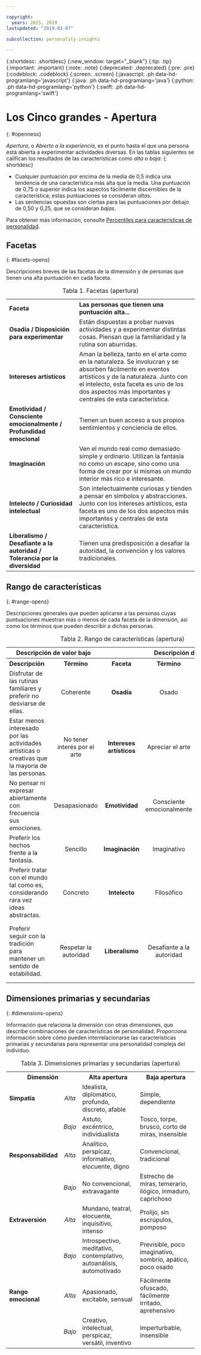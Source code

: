 ```yaml
---

copyright:
  years: 2015, 2019
lastupdated: "2019-03-07"

subcollection: personality-insights

---
```


{:shortdesc: .shortdesc}
{:new_window: target="_blank"}
{:tip: .tip}
{:important: .important}
{:note: .note}
{:deprecated: .deprecated}
{:pre: .pre}
{:codeblock: .codeblock}
{:screen: .screen}
{:javascript: .ph data-hd-programlang='javascript'}
{:java: .ph data-hd-programlang='java'}
{:python: .ph data-hd-programlang='python'}
{:swift: .ph data-hd-programlang='swift'}

# Los Cinco grandes - Apertura
{: #openness}

*Apertura*, o *Abierto a la experiencia*, es el punto hasta el que una persona está abierta a experimentar actividades diversas. En las tablas siguientes se califican los resultados de las características como *alta* o *baja*:
{: shortdesc}

-   Cualquier puntuación por encima de la media de 0,5 indica una tendencia de una característica más alta que la media. Una puntuación de 0,75 o superior
indica los aspectos fácilmente discernibles de la característica; estas puntuaciones se consideran *altas*.
-   Las sentencias opuestas son ciertas para las puntuaciones por debajo de 0,50 y 0,25, que se consideran *bajas*.

Para obtener más información, consulte [Percentiles para características de personalidad](/docs/services/personality-insights?topic=personality-insights-numeric#percentiles).

## Facetas
{: #facets-opens}

Descripciones breves de las facetas de la dimensión y de personas que tienen una alta puntuación en cada faceta.

<table>
  <caption>Tabla 1. Facetas (apertura)</caption>
  <tr>
    <th style="text-align:left">Faceta</th>
    <th style="text-align:left">Las personas que tienen una puntuación alta...</th>
  </tr>
  <tr>
    <td><strong>Osadía / Disposición para experimentar</strong></td>
    <td>Están dispuestas a probar nuevas actividades y a experimentar distintas cosas.
    Piensan que la familiaridad y la rutina son aburridas.</td>
  </tr>
  <tr>
    <td><strong>Intereses artísticos</strong></td>
    <td>Aman la belleza, tanto en el arte como en la naturaleza. Se involucran y se absorben fácilmente en eventos artísticos y de la naturaleza. Junto con el intelecto, esta faceta es uno de los dos aspectos más importantes y centrales de esta característica.</td>
  </tr>
  <tr>
    <td><strong>Emotividad / Consciente emocionalmente / Profundidad emocional</strong></td>
    <td>Tienen un buen acceso a sus propios sentimientos y conciencia de ellos.</td>
  </tr>
  <tr>
    <td><strong>Imaginación</strong></td>
    <td>Ven el mundo real como demasiado simple y ordinario. Utilizan la fantasía no como un escape, sino como una forma de crear por sí mismas un mundo interior más rico e interesante.</td>
  </tr>
  <tr>
    <td><strong>Intelecto / Curiosidad intelectual</strong></td>
    <td>Son intelectualmente curiosas y tienden a pensar en símbolos y abstracciones. Junto con los intereses artísticos, esta faceta es uno de los dos aspectos más importantes y centrales de esta característica.</td>
  </tr>
  <tr>
    <td><strong>Liberalismo / Desafiante a la autoridad / Tolerancia por la diversidad</strong></td>
    <td>Tienen una predisposición a desafiar la autoridad, la convención y los valores tradicionales.</td>
  </tr>
</table>

## Rango de características
{: #range-opens}

Descripciones generales que pueden aplicarse a las personas cuyas puntuaciones muestran más o menos de cada faceta de la dimensión, así como los términos que pueden describir a dichas personas.

<table summary="Para la faceta que se indica en la columna de en medio de cada fila, las dos primeras columnas proporcionan una descripción y un término para los individuos con puntuaciones bajas para la faceta, y las dos últimas columnas proporcionan un término y una descripción para los individuos con puntuaciones altas para la faceta.">
  <caption>Tabla 2. Rango de características (apertura)</caption>
  <tr>
    <th id="lowValue" colspan="2" style="text-align:center">
      Descripción de valor bajo
    </th>
    <th id="blank"></th>
    <th id="highValue" colspan="2" style="text-align:center">
      Descripción de valor alto
    </th>
  </tr>
  <tr>
    <th id="lowDescription" headers="lowValue" style="text-align:left; width: 23%">
      Descripción
    </th>
    <th id="lowTerm" headers="lowValue" style="text-align:center; width: 16%">
      Término
    </th>
    <th id="facet" headers="blank" style="text-align:center; width: 16%">
      Faceta
    </th>
    <th id="highTerm" headers="highValue" style="text-align:center; width: 16%">
      Término
    </th>
    <th id="highDescription" headers="highValue" style="text-align:right">
      Descripción
    </th>
  </tr>
  <tr>
    <td headers="lowValue lowDescription" style="text-align:left">
      Disfrutar de las rutinas familiares y preferir no desviarse de ellas.
    </td>
    <td headers="lowValue lowTerm" style="text-align:center">
      Coherente
    </td>
    <td headers="blank facet" style="text-align:center">
      <strong>Osadía</strong>
    </td>
    <td headers="highValue highTerm" style="text-align:center">
      Osado
    </td>
    <td headers="highValue highDescription" style="text-align:right">
      Estar dispuesto a experimentar cosas nuevas.
    </td>
  </tr>
  <tr>
    <td headers="lowValue lowDescription" style="text-align:left">
      Estar menos interesado por las actividades artísticas o creativas que la mayoría de las personas.
    </td>
    <td headers="lowValue lowTerm" style="text-align:center">
      No tener interés por el arte
    </td>
    <td headers="blank facet" style="text-align:center">
      <strong>Intereses artísticos</strong>
    </td>
    <td headers="highValue highTerm" style="text-align:center">
      Apreciar el arte
    </td>
    <td headers="highValue highDescription" style="text-align:right">
      Disfrutar de la belleza y buscar experiencias creativas.
    </td>
  </tr>
  <tr>
    <td headers="lowValue lowDescription" style="text-align:left">
      No pensar ni expresar abiertamente con frecuencia sus emociones.
    </td>
    <td headers="lowValue lowTerm" style="text-align:center">
      Desapasionado
    </td>
    <td headers="blank facet" style="text-align:center">
      <strong>Emotividad</strong>
    </td>
    <td headers="highValue highTerm" style="text-align:center">
      Consciente emocionalmente
    </td>
    <td headers="highValue highDescription" style="text-align:right">
      Ser consciente de sus sentimientos y de cómo expresarlos.
    </td>
  </tr>
  <tr>
    <td headers="lowValue lowDescription" style="text-align:left">
      Preferir los hechos frente a la fantasía.
    </td>
    <td headers="lowValue lowTerm" style="text-align:center">
      Sencillo
    </td>
    <td headers="blank facet" style="text-align:center">
      <strong>Imaginación</strong>
    </td>
    <td headers="highValue highTerm" style="text-align:center">
      Imaginativo
    </td>
    <td headers="highValue highDescription" style="text-align:right">
      Tener una imaginación desbordante.
    </td>
  </tr>
  <tr>
    <td headers="lowValue lowDescription" style="text-align:left">
      Preferir tratar con el mundo tal como es, considerando rara vez
    ideas abstractas.
    </td>
    <td headers="lowValue lowTerm" style="text-align:center">
      Concreto
    </td>
    <td headers="blank facet" style="text-align:center">
      <strong>Intelecto</strong>
    </td>
    <td headers="highValue highTerm" style="text-align:center">
      Filosófico
    </td>
    <td headers="highValue highDescription" style="text-align:right">
      Ser abierto y estar intrigado por nuevas ideas y amar su exploración.
    </td>
  </tr>
  <tr>
    <td headers="lowValue lowDescription" style="text-align:left">
      Preferir seguir con la tradición para mantener un sentido de estabilidad.
    </td>
    <td headers="lowValue lowTerm" style="text-align:center">
      Respetar la autoridad
    </td>
    <td headers="blank facet" style="text-align:center">
      <strong>Liberalismo</strong>
    </td>
    <td headers="highValue highTerm" style="text-align:center">
      Desafiante a la autoridad
    </td>
    <td headers="highValue highDescription" style="text-align:right">
      Preferir desafiar la autoridad y los valores tradicionales para ayudar a lograr un cambio.
    </td>
  </tr>
</table>

## Dimensiones primarias y secundarias
{: #dimensions-opens}

Información que relaciona la dimensión con otras dimensiones, que describe combinaciones de características de personalidad. Proporciona información sobre cómo pueden interrelacionarse las características primarias y secundarias para representar una personalidad compleja del individuo.

<table>
  <caption>Tabla 3. Dimensiones primarias y secundarias (apertura)</caption>
  <tr>
    <th colspan="2" style="width:30%">Dimensión</th>
    <th style="width:35%">Alta apertura</th>
    <th style="width:35%">Baja apertura</th>
  </tr>
  <tr>
    <td style="text-align:left"><strong>Simpatía</strong></td>
    <td style="text-align:center"><em>Alta</em></td>
    <td>Idealista, diplomático, profundo, discreto, afable</td>
    <td>Simple, dependiente</td>
  </tr>
  <tr>
    <td></td>
    <td style="text-align:center"><em>Bajo</em></td>
    <td>Astuto, excéntrico, individualista</td>
    <td>Tosco, torpe, brusco, corto de miras, insensible</td>
  </tr>
  <tr>
    <td style="text-align:left"><strong>Responsabilidad</strong></td>
    <td style="text-align:center"><em>Alta</em></td>
    <td>Analítico, perspicaz, informativo, elocuente, digno</td>
    <td>Convencional, tradicional</td>
  </tr>
  <tr>
    <td></td>
    <td style="text-align:center"><em>Bajo</em></td>
    <td>No convencional, extravagante</td>
    <td>Estrecho de miras, temerario, ilógico, inmaduro, caprichoso</td>
  </tr>
  <tr>
    <td style="text-align:left"><strong>Extraversión</strong></td>
    <td style="text-align:center"><em>Alta</em></td>
    <td>Mundano, teatral, elocuente, inquisitivo, intenso</td>
    <td>Prolijo, sin escrúpulos, pomposo</td>
  </tr>
  <tr>
    <td></td>
    <td style="text-align:center"><em>Bajo</em></td>
    <td>Introspectivo, meditativo, contemplativo, autoanálisis, automotivado</td>
    <td>Previsible, poco imaginativo, sombrío, apático, poco osado</td>
  </tr>
  <tr>
    <td style="text-align:left"><strong>Rango emocional</strong></td>
    <td style="text-align:center"><em>Alta</em></td>
    <td>Apasionado, excitable, sensual</td>
    <td>Fácilmente ofuscado, fácilmente irritado, aprehensivo</td>
  </tr>
  <tr>
    <td></td>
    <td style="text-align:center"><em>Bajo</em></td>
    <td>Creativo, intelectual, perspicaz, versátil, inventivo</td>
    <td>Imperturbable, insensible</td>
  </tr>
</table>
